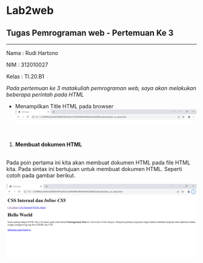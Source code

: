 # Lab2web
## Tugas Pemrograman web - Pertemuan Ke 3

<hr>

Nama    : Rudi Hartono

NIM     : 312010027

Kelas   : TI.20.B1


*Pada pertemuan ke 3 matakuliah pemrograman web, saya akan melakukan beberapa perintah pada HTML*

- Menampilkan Title HTML pada browser <br>
![gambar title pada web html](gambar/link.PNG)

<br>

1. **Membuat dokumen HTML**
<br>
Pada poin pertama ini kita akan membuat dokumen HTML pada file HTML kita.
Pada sintax ini bertujuan untuk membuat dokumen HTML. Seperti cotoh pada gambar berikut.

![membuat dokume HTML](gambar/dokhtml.PNG)
